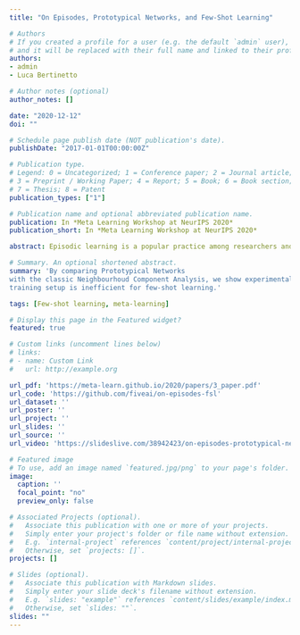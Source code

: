 ```yaml
---
title: "On Episodes, Prototypical Networks, and Few-Shot Learning"

# Authors
# If you created a profile for a user (e.g. the default `admin` user), write the username (folder name) here
# and it will be replaced with their full name and linked to their profile.
authors:
- admin
- Luca Bertinetto

# Author notes (optional)
author_notes: []

date: "2020-12-12"
doi: ""

# Schedule page publish date (NOT publication's date).
publishDate: "2017-01-01T00:00:00Z"

# Publication type.
# Legend: 0 = Uncategorized; 1 = Conference paper; 2 = Journal article;
# 3 = Preprint / Working Paper; 4 = Report; 5 = Book; 6 = Book section;
# 7 = Thesis; 8 = Patent
publication_types: ["1"]

# Publication name and optional abbreviated publication name.
publication: In *Meta Learning Workshop at NeurIPS 2020*
publication_short: In *Meta Learning Workshop at NeurIPS 2020*

abstract: Episodic learning is a popular practice among researchers and practitioners interested in few-shot learning. It consists of organising training in a series of learning problems, each relying on small "support" and "query" sets to mimic the few-shot circumstances encountered during evaluation. In this paper, we investigate the usefulness of episodic learning in Prototypical Networks and Matching Networks, two of the most popular algorithms making use of this practice. Surprisingly, in our experiments we found that, for Prototypical and Matching Networks, it is detrimental to use the episodic learning strategy of separating training samples between support and query set, as it is a data-inefficient way to exploit training batches. These "non-episodic" variants, which are closely related to the classic Neighbourhood Component Analysis, reliably improve over their episodic counterparts in multiple datasets, achieving an accuracy that (in the case of Prototypical Networks) is competitive with the state-of-the-art, despite being extremely simple.

# Summary. An optional shortened abstract.
summary: 'By comparing Prototypical Networks
with the classic Neighbourhoud Component Analysis, we show experimentally that the former`s episodic
training setup is inefficient for few-shot learning.'

tags: [Few-shot learning, meta-learning]

# Display this page in the Featured widget?
featured: true

# Custom links (uncomment lines below)
# links:
# - name: Custom Link
#   url: http://example.org

url_pdf: 'https://meta-learn.github.io/2020/papers/3_paper.pdf'
url_code: 'https://github.com/fiveai/on-episodes-fsl'
url_dataset: ''
url_poster: ''
url_project: ''
url_slides: ''
url_source: ''
url_video: 'https://slideslive.com/38942423/on-episodes-prototypical-networks-and-fewshot-learning'

# Featured image
# To use, add an image named `featured.jpg/png` to your page's folder.
image:
  caption: ''
  focal_point: "no"
  preview_only: false

# Associated Projects (optional).
#   Associate this publication with one or more of your projects.
#   Simply enter your project's folder or file name without extension.
#   E.g. `internal-project` references `content/project/internal-project/index.md`.
#   Otherwise, set `projects: []`.
projects: []

# Slides (optional).
#   Associate this publication with Markdown slides.
#   Simply enter your slide deck's filename without extension.
#   E.g. `slides: "example"` references `content/slides/example/index.md`.
#   Otherwise, set `slides: ""`.
slides: ""
---
```


